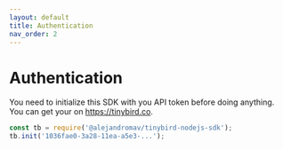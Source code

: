 ```yaml
---
layout: default
title: Authentication
nav_order: 2
---
```


# Authentication

You need to initialize this SDK with you API token before doing anything. You can get your on https://tinybird.co.

```js
const tb = require('@alejandromav/tinybird-nodejs-sdk');
tb.init('1036fae0-3a28-11ea-a5e3-...');
```